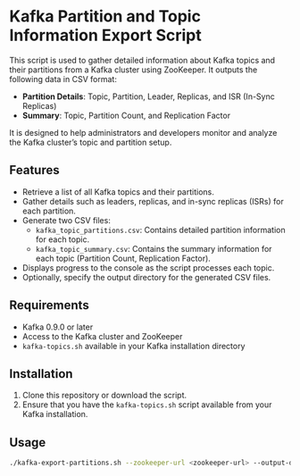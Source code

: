 # Kafka Partition and Topic Information Export Script

This script is used to gather detailed information about Kafka topics and their partitions from a Kafka cluster using ZooKeeper. It outputs the following data in CSV format:

- **Partition Details**: Topic, Partition, Leader, Replicas, and ISR (In-Sync Replicas)
- **Summary**: Topic, Partition Count, and Replication Factor

It is designed to help administrators and developers monitor and analyze the Kafka cluster’s topic and partition setup.

## Features

- Retrieve a list of all Kafka topics and their partitions.
- Gather details such as leaders, replicas, and in-sync replicas (ISRs) for each partition.
- Generate two CSV files:
  - `kafka_topic_partitions.csv`: Contains detailed partition information for each topic.
  - `kafka_topic_summary.csv`: Contains the summary information for each topic (Partition Count, Replication Factor).
- Displays progress to the console as the script processes each topic.
- Optionally, specify the output directory for the generated CSV files.

## Requirements

- Kafka 0.9.0 or later
- Access to the Kafka cluster and ZooKeeper
- `kafka-topics.sh` available in your Kafka installation directory

## Installation

1. Clone this repository or download the script.
2. Ensure that you have the `kafka-topics.sh` script available from your Kafka installation.

## Usage

```bash
./kafka-export-partitions.sh --zookeeper-url <zookeeper-url> --output-dir <output-directory>
```
